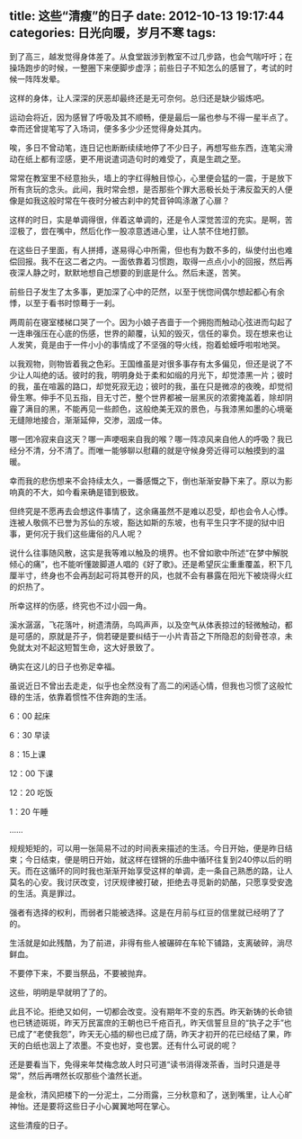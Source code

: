 title: 这些“清瘦”的日子
date: 2012-10-13 19:17:44 
categories: 日光向暖，岁月不寒
tags: 
---

到了高三，越发觉得身体差了。从食堂跋涉到教室不过几步路，也会气喘吁吁；在操场跑步的时候，一整圈下来便脚步虚浮；前些日子不知怎么的感冒了，考试的时候一阵阵发晕。

这样的身体，让人深深的厌恶却最终还是无可奈何。总归还是缺少锻炼吧。

运动会将近，因为感冒了呼吸及其不顺畅，便是最后一届也参与不得一星半点了。幸而还曾提笔写了入场词，便多多少少还觉得身处其内。<!-- more -->

唉，多日不曾动笔，连日记也断断续续地停了不少日子，再想写些东西，连笔尖滑动在纸上都有涩感，更不用说遣词造句时的难受了，真是生疏之至。

常常在教室里不经意抬头，墙上的字红得触目惊心，心里便会猛的一震，于是放下所有贪玩的念头。此间，我时常会想，是否那些个罪大恶极长处于沸反盈天的人便像是如我这般时常在午夜时分被古刹中的梵音钟鸣涤澈了心扉？

这样的时日，实是单调得很，伴着这单调的，还是令人深觉苦涩的充实。是啊，苦涩极了，尝在嘴中，然后化作一股凉意透进心里，让人禁不住地打颤。

在这些日子里面，有人拼搏，遂易得心中所需，但也有为数不多的，纵使付出也难偿回报。我不在这二者之内。一面依靠着习惯跑，取得一点点小小的回报，然后再夜深人静之时，默默地想自己想要的到底是什么。然后未遂，苦笑。

前些日子发生了太多事，更加深了心中的茫然，以至于恍惚间偶尔想起都心有余悸，以至于看书时惊蓦于一刹。

两周前在寝室楼梯口哭了一个。因为小娘子吝啬于一个拥抱而触动心弦进而勾起了一连串强压在心底的伤感，世界的颠覆，认知的毁灭，信任的辜负。现在想来也让人发笑，竟是由于一件小小的事情成了不坚强的导火线，抱着蛤蟆呼啦啦地哭。

以我观物，则物皆着我之色彩。王国维虽是对很多事存有太多偏见，但还是说了不少让人叫绝的话。彼时的我，明明身处于柔和如缎的月光下，却觉漆黑一片；彼时的我，虽在喧嚣的路口，却觉死寂无边；彼时的我，虽在只是微凉的夜晚，却觉彻骨生寒。伸手不见五指，目无寸芒，整个世界都被一层黑灰的浓雾掩盖着，除却阴霾了满目的黑，不能再见一些颜色，这般绝美无双的景色，与我漆黑如墨的心境毫无缝隙地接合，渐渐延伸，交渗，洇成一体。

哪一团冷寂来自这天？哪一声哽咽来自我的喉？哪一阵凉风来自他人的呼吸？我已经分不清，分不清了。而唯一能够聊以慰藉的就是守候身旁近得可以触摸到的温暖。

幸而我的悲伤想来不会持续太久，一番感慨之下，倒也渐渐安静下来了。原以为影响真的不大，如今看来确是错到极致。

但终究是不愿再去会想这件事情了，这余痛虽然不是难以忍受，却也会令人心悸。连被人敬佩不已誉为苏仙的东坡，豁达如斯的东坡，也有平生只字不提的狱中旧事，更何况于我们这些庸俗的凡人呢？

说什么往事随风散，这实是我等难以触及的境界。也不曾如歌中所述“在梦中解脱倾心的痛”，也不能听懂跛脚道人唱的《好了歌》。还是希望灰尘重重覆盖，积下几厘半寸，终身也不会再刮起可将其卷开的风，也就不会有暴露在阳光下被烧得火红的炽热了。

所幸这样的伤感，终究也不过小园一角。

溪水潺潺，飞花落叶，树遗清荫，鸟鸣声声，以及空气从体表掠过的轻微触动，都是可感的，原就是芥子，倘若硬是要纠结于一小片青苔之下所隐忍的刻骨苍凉，未免就太对不起这短暂生命，这大好景致了。

确实在这儿的日子也弥足幸福。

虽说近日不曾出去走走，似乎也全然没有了高二的闲适心情，但我也习惯了这般忙碌的生活，依靠着惯性不住奔跑的生活。

6：00 起床

6：30 早读

8：15上课

12：00 下课

12：20 吃饭

1：20 午睡

……

规规矩矩的，可以用一张简易不过的时间表来描述的生活。今日开始，便是昨日结束；今日结束，便是明日开始，就这样在铿锵的乐曲中循环往复到240停以后的明天。而在这循环的同时我也渐渐开始享受这样的单调，走一条自己熟悉的路，让人莫名的心安。我讨厌改变，讨厌规律被打破，拒绝去寻觅新的奶酪，只愿享受安逸的生活。真是罪过。

强者有选择的权利，而弱者只能被选择。这是在月前与红豆的信里就已经明了了的。

生活就是如此残酷，为了前进，非得有些人被碾碎在车轮下铺路，支离破碎，淌尽鲜血。

不要停下来，不要当祭品，不要被抛弃。

这些，明明是早就明了了的。

此且不论。拒绝又如何，一切都会改变。没有期年不变的东西。昨天新铸的长命锁也已锈迹斑斑，昨天万民富庶的王朝也已千疮百孔，昨天信誓旦旦的“执子之手”也已成了“老使我怨”，昨天无心插的柳也已成了荫，昨天才初开的花已经结了果，昨天的白纸也洇上了浓墨。不变也好，变也罢。还有什么可说的呢？

还是要看当下，免得来年焚梅念故人时只可道“读书消得泼茶香，当时只道是寻常”，然后再喟然长叹那些个溘然长逝。

是金秋，清风把楼下的一分泥土，二分雨露，三分秋意和了，送到嘴里，让人心旷神怡。还是要将这些日子小心翼翼地呵在掌心。

这些清瘦的日子。

